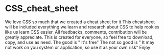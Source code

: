 # CSS_cheat_sheet
We love CSS so much that we created a cheat sheet for it
This cheatsheet will be included everything we learn and research about CSS to help rookies like us learn CSS easier. 
All feedbacks, comments, contribution will be greatly appreciate. 
This is created for everyone, so feel free to download, copy, and use as need. 
The good is " It's free"
The not so good is " It may not work on you system or application, so use it as your own risk"
Enjoy
